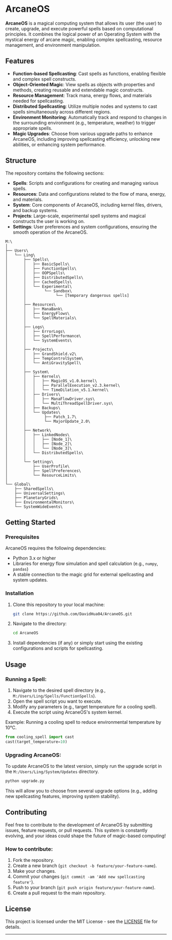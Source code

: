 # ArcaneOS

**ArcaneOS** is a magical computing system that allows its user (the user) to create, upgrade, and execute powerful spells based on computational principles. It combines the logical power of an Operating System with the mystical energy of arcane magic, enabling complex spellcasting, resource management, and environment manipulation.

## Features

- **Function-based Spellcasting**: Cast spells as functions, enabling flexible and complex spell constructs.
- **Object-Oriented Magic**: View spells as objects with properties and methods, creating reusable and extendable magic constructs.
- **Resource Management**: Track mana, energy flows, and materials needed for spellcasting.
- **Distributed Spellcasting**: Utilize multiple nodes and systems to cast spells simultaneously across different regions.
- **Environment Monitoring**: Automatically track and respond to changes in the surrounding environment (e.g., temperature, weather) to trigger appropriate spells.
- **Magic Upgrades**: Choose from various upgrade paths to enhance ArcaneOS, including improving spellcasting efficiency, unlocking new abilities, or enhancing system performance.

## Structure

The repository contains the following sections:

- **Spells**: Scripts and configurations for creating and managing various spells.
- **Resources**: Data and configurations related to the flow of mana, energy, and materials.
- **System**: Core components of ArcaneOS, including kernel files, drivers, and backup systems.
- **Projects**: Large-scale, experimental spell systems and magical constructs the user is working on.
- **Settings**: User preferences and system configurations, ensuring the smooth operation of the ArcaneOS.

```
M:\
│
├── Users\
│   └── Ling\
│       ├── Spells\
│       │   ├── BasicSpells\
│       │   ├── FunctionSpells\
│       │   ├── OOPSpells\
│       │   ├── DistributedSpells\
│       │   ├── CachedSpells\
│       │   └── Experimental\
│       │        └── Sandbox\
│       │             └── [Temporary dangerous spells]
│       │
│       ├── Resources\
│       │   ├── ManaBank\
│       │   ├── EnergyFlows\
│       │   └── SpellMaterials\
│       │
│       ├── Logs\
│       │   ├── ErrorLogs\
│       │   ├── SpellPerformance\
│       │   └── SystemEvents\
│       │
│       ├── Projects\
│       │   ├── GrandShield.v2\
│       │   ├── TempControlSystem\
│       │   └── AntiGravitySpell\
│       │
│       ├── System\
│       │   ├── Kernels\
│       │   │   ├── MagicOS_v1.0.kernel\
│       │   │   ├── ParallelExecution_v2.3.kernel\
│       │   │   └── TimeDilation_v5.1.kernel\
│       │   ├── Drivers\
│       │   │   ├── ManaFlowDriver.sys\
│       │   │   └── MultiThreadSpellDriver.sys\
│       │   ├── Backups\
│       │   └── Updates\
│       │        ├── Patch_1.7\
│       │        └── MajorUpdate_2.0\
│       │
│       ├── Network\
│       │   ├── LinkedNodes\
│       │   │   ├── [Node_1]\
│       │   │   ├── [Node_2]\
│       │   │   └── [Node_3]\
│       │   └── DistributedSpells\
│       │
│       └── Settings\
│           ├── UserProfile\
│           ├── SpellPreferences\
│           └── ResourceLimits\
│
└── Global\
    ├── SharedSpells\
    ├── UniversalSettings\
    ├── PlanetaryGrids\
    ├── EnvironmentalMonitors\
    └── SystemWideEvents\
```

## Getting Started

### Prerequisites

ArcaneOS requires the following dependencies:
- Python 3.x or higher
- Libraries for energy flow simulation and spell calculation (e.g., `numpy`, `pandas`)
- A stable connection to the magic grid for external spellcasting and system updates.

### Installation

1. Clone this repository to your local machine:
   ```bash
   git clone https://github.com/DavidHua04/ArcaneOS.git
   ```

2. Navigate to the directory:
   ```bash
   cd ArcaneOS
   ```

3. Install dependencies (if any) or simply start using the existing configurations and scripts for spellcasting.

## Usage

### Running a Spell:

1. Navigate to the desired spell directory (e.g., `M:/Users/Ling/Spells/FunctionSpells`).
2. Open the spell script you want to execute.
3. Modify any parameters (e.g., target temperature for a cooling spell).
4. Execute the script using ArcaneOS's system kernel.

Example: Running a cooling spell to reduce environmental temperature by 10°C.

```python
from cooling_spell import cast
cast(target_temperature=10)
```

### Upgrading ArcaneOS:

To update ArcaneOS to the latest version, simply run the upgrade script in the `M:/Users/Ling/System/Updates` directory.

```bash
python upgrade.py
```

This will allow you to choose from several upgrade options (e.g., adding new spellcasting features, improving system stability).

## Contributing

Feel free to contribute to the development of ArcaneOS by submitting issues, feature requests, or pull requests. This system is constantly evolving, and your ideas could shape the future of magic-based computing!

### How to contribute:

1. Fork the repository.
2. Create a new branch (`git checkout -b feature/your-feature-name`).
3. Make your changes.
4. Commit your changes (`git commit -am 'Add new spellcasting feature'`).
5. Push to your branch (`git push origin feature/your-feature-name`).
6. Create a pull request to the main repository.

## License

This project is licensed under the MIT License - see the [LICENSE](LICENSE) file for details.

---
